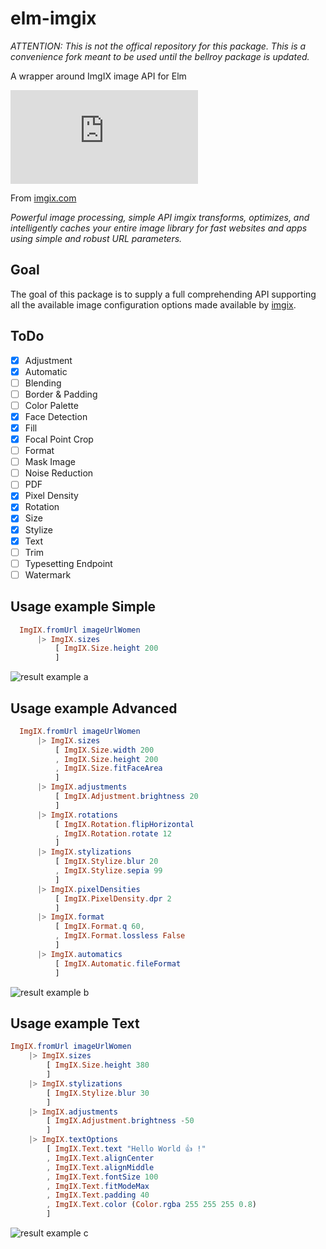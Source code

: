 # elm-imgix

*ATTENTION: This is not the offical repository for this package. This is a convenience fork meant to be used until the bellroy package is updated.*

A wrapper around ImgIX image API for Elm

![imgix logo](https://assets.imgix.net/presskit/imgix-presskit.pdf?page=3&fm=png&w=200)

From [imgix.com](https://www.imgix.com)

_Powerful image processing, simple API
imgix transforms, optimizes, and intelligently caches your entire image library for fast websites and apps using simple and robust URL parameters._

## Goal

The goal of this package is to supply a full comprehending API supporting all the available image configuration options made available by [imgix](https://www.imgix.com).

## ToDo

- [x] Adjustment
- [x] Automatic
- [ ] Blending
- [ ] Border & Padding
- [ ] Color Palette
- [x] Face Detection
- [x] Fill
- [x] Focal Point Crop
- [ ] Format
- [ ] Mask Image
- [ ] Noise Reduction
- [ ] PDF
- [x] Pixel Density
- [x] Rotation
- [x] Size
- [x] Stylize
- [x] Text
- [ ] Trim
- [ ] Typesetting Endpoint
- [ ] Watermark

## Usage example Simple

```elm
  ImgIX.fromUrl imageUrlWomen
      |> ImgIX.sizes
          [ ImgIX.Size.height 200
          ]


```
![result example a](https://static-a.imgix.net/woman.jpg?h=200)


## Usage example Advanced


```elm
  ImgIX.fromUrl imageUrlWomen
      |> ImgIX.sizes
          [ ImgIX.Size.width 200
          , ImgIX.Size.height 200
          , ImgIX.Size.fitFaceArea
          ]
      |> ImgIX.adjustments
          [ ImgIX.Adjustment.brightness 20
          ]
      |> ImgIX.rotations
          [ ImgIX.Rotation.flipHorizontal
          , ImgIX.Rotation.rotate 12
          ]
      |> ImgIX.stylizations
          [ ImgIX.Stylize.blur 20
          , ImgIX.Stylize.sepia 99
          ]
      |> ImgIX.pixelDensities
          [ ImgIX.PixelDensity.dpr 2
          ]
      |> ImgIX.format
          [ ImgIX.Format.q 60,
          , ImgIX.Format.lossless False
          ]
      |> ImgIX.automatics
          [ ImgIX.Automatic.fileFormat
          ]
```

![result example b](https://static-a.imgix.net/woman.jpg?w=200&h=200&fit=facearea&dpr=2&q=60&rot=12&flip=h&bri=20&auto=format&blur=20&sepia=99)


## Usage example Text
```elm
ImgIX.fromUrl imageUrlWomen
    |> ImgIX.sizes
        [ ImgIX.Size.height 380
        ]
    |> ImgIX.stylizations
        [ ImgIX.Stylize.blur 30
        ]
    |> ImgIX.adjustments
        [ ImgIX.Adjustment.brightness -50
        ]
    |> ImgIX.textOptions
        [ ImgIX.Text.text "Hello World 👍 !"
        , ImgIX.Text.alignCenter
        , ImgIX.Text.alignMiddle
        , ImgIX.Text.fontSize 100
        , ImgIX.Text.fitModeMax
        , ImgIX.Text.padding 40
        , ImgIX.Text.color (Color.rgba 255 255 255 0.8)
        ]
```
![result example c](https://static-a.imgix.net/woman.jpg?h=380&bri=-50&auto=&blur=30&txt=Hello%20World%20%F0%9F%91%8D%20!&txtalign=center%2Cmiddle&txtsize=100&txtfit=max&txtpad=40&txtclr=ccffffff)
